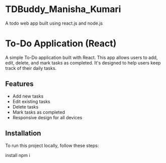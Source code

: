 # TDBuddy_Manisha_Kumari
A todo web app built using react.js and node.js
# To-Do Application (React)

A simple To-Do application built with React. This app allows users to add, edit, delete, and mark tasks as completed. It's designed to help users keep track of their daily tasks.

## Features

- Add new tasks
- Edit existing tasks
- Delete tasks
- Mark tasks as completed
- Responsive design for all devices

## Installation

To run this project locally, follow these steps:

install npm i
